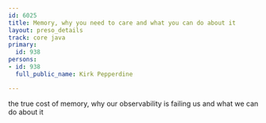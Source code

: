 ```yaml
---
id: 6025
title: Memory, why you need to care and what you can do about it
layout: preso_details
track: core java
primary:
  id: 938
persons:
- id: 938
  full_public_name: Kirk Pepperdine

---
```

the true cost of memory, why our observability is failing us and what we can do about it